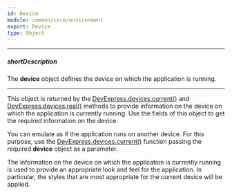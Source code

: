```yaml
---
id: Device
module: common/core/environment
export: Device
type: Object
---
```

---
##### shortDescription
The **device** object defines the device on which the application is running.

---
This object is returned by the [DevExpress.devices.current()](/api-reference/50%20Common/utils/devices/3%20Methods/current().md '/Documentation/ApiReference/Common/Utils/devices/Methods/#current') and [DevExpress.devices.real()](/api-reference/50%20Common/utils/devices/3%20Methods/real().md '/Documentation/ApiReference/Common/Utils/devices/Methods/#real') methods to provide information on the device on which the application is currently running. Use the fields of this object to get the required information on the device. 

You can emulate as if the application runs on another device. For this purpose, use the [DevExpress.devices.current()](/api-reference/50%20Common/utils/devices/3%20Methods/current(deviceName).md '/Documentation/ApiReference/Common/Utils/devices/Methods/#currentdeviceName') function passing the required **device** object as a parameter.

The information on the device on which the application is currently running is used to provide an appropriate look and feel for the application. In particular, the styles that are most appropriate for the current device will be applied.